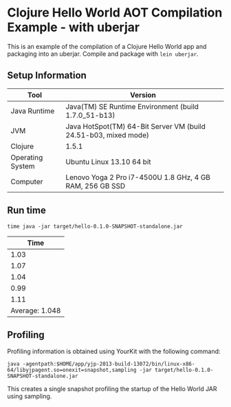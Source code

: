 # Clojure Hello World AOT Compilation Example - with uberjar

This is an example of the compilation of a Clojure Hello World app and packaging into an uberjar. Compile and package with `lein uberjar`.

## Setup Information

| Tool | Version |
| --- | --- |
| Java Runtime | Java(TM) SE Runtime Environment (build 1.7.0_51-b13) |
| JVM | Java HotSpot(TM) 64-Bit Server VM (build 24.51-b03, mixed mode) |
| Clojure | 1.5.1 |
| Operating System | Ubuntu Linux 13.10 64 bit |
| Computer | Lenovo Yoga 2 Pro i7-4500U 1.8 GHz, 4 GB RAM, 256 GB SSD |

## Run time

```
time java -jar target/hello-0.1.0-SNAPSHOT-standalone.jar
```

| Time |
| ---- |
| 1.03 |
| 1.07 |
| 1.04 |
| 0.99 |
| 1.11 |
| Average: 1.048 |

## Profiling

Profiling information is obtained using YourKit with the following command:

```
java -agentpath:$HOME/app/yjp-2013-build-13072/bin/linux-x86-64/libyjpagent.so=onexit=snapshot,sampling -jar target/hello-0.1.0-SNAPSHOT-standalone.jar
```

This creates a single snapshot profiling the startup of the Hello World JAR using sampling.
